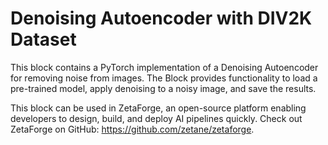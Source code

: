 # Denoising Autoencoder with DIV2K Dataset

This block contains a PyTorch implementation of a Denoising Autoencoder for removing noise from images. The Block provides functionality to load a pre-trained model, apply denoising to a noisy image, and save the results.

This block can be used in ZetaForge, an open-source platform enabling developers to design, build, and deploy AI pipelines quickly. Check out ZetaForge on GitHub: https://github.com/zetane/zetaforge.